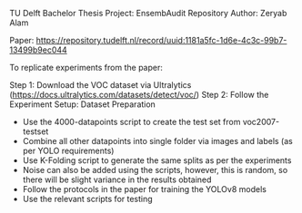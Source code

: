 TU Delft Bachelor Thesis Project: EnsembAudit Repository
Author: Zeryab Alam

Paper: https://repository.tudelft.nl/record/uuid:1181a5fc-1d6e-4c3c-99b7-13499b9ec044

To replicate experiments from the paper:

Step 1: Download the VOC dataset via Ultralytics (https://docs.ultralytics.com/datasets/detect/voc/)
Step 2: Follow the Experiment Setup: Dataset Preparation
  - Use the 4000-datapoints script to create the test set from voc2007-testset
  - Combine all other datapoints into single folder via images and labels (as per YOLO requirements)
  - Use K-Folding script to generate the same splits as per the experiments
  - Noise can also be added using the scripts, however, this is random, so there will be slight variance in the results obtained
  - Follow the protocols in the paper for training the YOLOv8 models
  - Use the relevant scripts for testing
